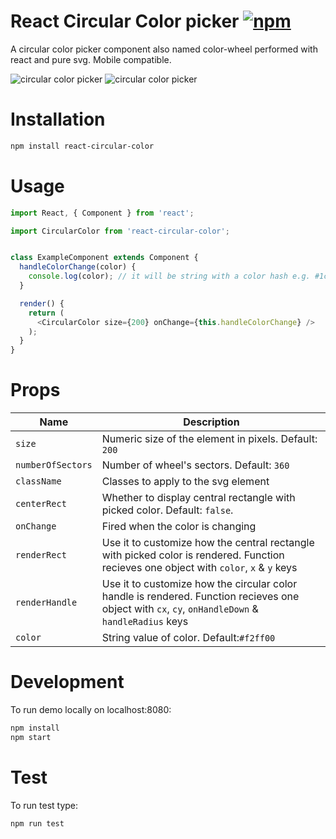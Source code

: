 # React Circular Color picker [![npm](https://img.shields.io/npm/dt/react-circular-color.svg)](https://www.npmjs.com/package/react-circular-color)


A circular color picker component also named color-wheel performed with react and pure svg. Mobile compatible.

![circular color picker](/assets/wheel.png) ![circular color picker](/assets/wheel32.PNG)

# Installation

```bash
npm install react-circular-color
```

# Usage

```javascript
import React, { Component } from 'react';

import CircularColor from 'react-circular-color';


class ExampleComponent extends Component {
  handleColorChange(color) {
    console.log(color); // it will be string with a color hash e.g. #1c1c1c
  }

  render() {
    return (
      <CircularColor size={200} onChange={this.handleColorChange} />
    );
  }
}
```

# Props

| Name | Description |
| ---- | ----------- |
| `size` | Numeric size of the element in pixels. Default: `200` |
| `numberOfSectors` | Number of wheel's sectors. Default: `360` |
| `className` | Classes to apply to the svg element |
| `centerRect` | Whether to display central rectangle with picked color. Default: `false`. |
| `onChange` | Fired when the color is changing |
| `renderRect` | Use it to customize how the central rectangle with picked color is rendered. Function recieves one object with `color`, `x` & `y` keys |
| `renderHandle` | Use it to customize how the circular color handle is rendered. Function recieves one object with `cx`, `cy`, `onHandleDown` & `handleRadius` keys |
| `color` | String value of color. Default:`#f2ff00` |

# Development

To run demo locally on localhost:8080:

```bash
npm install
npm start
```

# Test

To run test type:

```bash
npm run test
```
